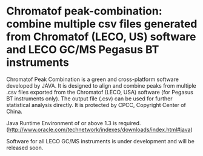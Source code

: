 # Chromatof peak-combination: combine multiple csv files generated from Chromatof (LECO, US) software and LECO GC/MS Pegasus BT instruments

Chromatof Peak Combination is a green and cross-platform software developed by JAVA. It is designed to align and combine peaks from multiple .csv files exported from the Chromatof (LECO, USA) software (for Pegasus BT instruments only). The output file (.csv) can be used for further statistical analysis directly. It is protected by CPCC, Copyright Center of China.

Java Runtime Environment of or above 1.3 is required.
(http://www.oracle.com/technetwork/indexes/downloads/index.html#java)

Software for all LECO GC/MS instruments is under development and will be released soon. 
